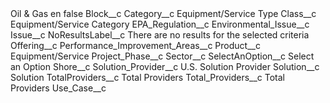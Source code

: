 <?xml version="1.0" encoding="UTF-8"?>
<CustomMetadata xmlns="http://soap.sforce.com/2006/04/metadata" xmlns:xsi="http://www.w3.org/2001/XMLSchema-instance" xmlns:xsd="http://www.w3.org/2001/XMLSchema">
    <label>Oil &amp; Gas en</label>
    <protected>false</protected>
    <values>
        <field>Block__c</field>
        <value xsi:nil="true"/>
    </values>
    <values>
        <field>Category__c</field>
        <value xsi:type="xsd:string">Equipment/Service Type</value>
    </values>
    <values>
        <field>Class__c</field>
        <value xsi:type="xsd:string">Equipment/Service Category</value>
    </values>
    <values>
        <field>EPA_Regulation__c</field>
        <value xsi:nil="true"/>
    </values>
    <values>
        <field>Environmental_Issue__c</field>
        <value xsi:nil="true"/>
    </values>
    <values>
        <field>Issue__c</field>
        <value xsi:nil="true"/>
    </values>
    <values>
        <field>NoResultsLabel__c</field>
        <value xsi:type="xsd:string">There are no results for the selected criteria</value>
    </values>
    <values>
        <field>Offering__c</field>
        <value xsi:nil="true"/>
    </values>
    <values>
        <field>Performance_Improvement_Areas__c</field>
        <value xsi:nil="true"/>
    </values>
    <values>
        <field>Product__c</field>
        <value xsi:type="xsd:string">Equipment/Service</value>
    </values>
    <values>
        <field>Project_Phase__c</field>
        <value xsi:nil="true"/>
    </values>
    <values>
        <field>Sector__c</field>
        <value xsi:nil="true"/>
    </values>
    <values>
        <field>SelectAnOption__c</field>
        <value xsi:type="xsd:string">Select an Option</value>
    </values>
    <values>
        <field>Shore__c</field>
        <value xsi:nil="true"/>
    </values>
    <values>
        <field>Solution_Provider__c</field>
        <value xsi:type="xsd:string">U.S. Solution Provider</value>
    </values>
    <values>
        <field>Solution__c</field>
        <value xsi:type="xsd:string">Solution</value>
    </values>
    <values>
        <field>TotalProviders__c</field>
        <value xsi:type="xsd:string">Total Providers</value>
    </values>
    <values>
        <field>Total_Providers__c</field>
        <value xsi:type="xsd:string">Total Providers</value>
    </values>
    <values>
        <field>Use_Case__c</field>
        <value xsi:nil="true"/>
    </values>
</CustomMetadata>
